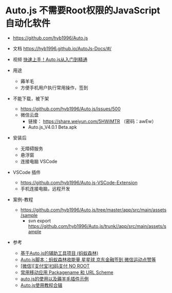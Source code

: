 # Auto.js 不需要Root权限的JavaScript自动化软件
- https://github.com/hyb1996/Auto.js
- 文档 https://hyb1996.github.io/AutoJs-Docs/#/

- 视频 [快速上手！Auto.js从入门到精通](https://www.bilibili.com/video/av96970457/)

- 用途
    - 薅羊毛
    - 方便手机用户执行常用操作，签到

- 不能下载，被下架
    - https://github.com/hyb1996/Auto.js/issues/500
    - 微信云盘
        - 链接： https://share.weiyun.com/5HWiMTR （密码：awEw）
        - Auto.js_V4.0.1 Beta.apk

- 安装后
    - 无障碍服务
    - 悬浮窗
    - 连接电脑 VSCode


- VSCode 插件
    - https://github.com/hyb1996/Auto.js-VSCode-Extension
    - 手机连接电脑，远程开发





- 案例-教程
    - https://github.com/hyb1996/Auto.js/tree/master/app/src/main/assets/sample
        - svn export https://github.com/hyb1996/Auto.js/trunk//app/src/main/assets/sample

- 参考 
    - [基于Auto.js的辅助工具项目 (蚂蚁森林) ](https://github.com/SuperMonster003/Auto.js_Projects/tree/Ant_Forest)
    - [Auto.js脚本：蚂蚁森林收能量 星星球 京东金融签到 微信运动点赞等](https://github.com/e1399579/autojs)
    - [[微信][支付宝]扫码支付 NO ROOT](https://www.autojs.org/topic/3117/%E5%BE%AE%E4%BF%A1-%E6%94%AF%E4%BB%98%E5%AE%9D-%E6%89%AB%E7%A0%81%E6%94%AF%E4%BB%98-no-root)
    - [常用移动应用 Packagename 和 URL Scheme](https://www.zybuluo.com/jean/note/286981)
    - [auto.js的使用以及薅羊毛插件示例](https://zhuanlan.zhihu.com/p/72319859)
    - [Auto.js使用教程合辑](https://www.autojs.org/topic/2998/auto-js%E4%BD%BF%E7%94%A8%E6%95%99%E7%A8%8B%E5%90%88%E8%BE%91)


